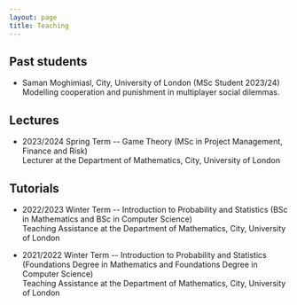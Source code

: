 ```yaml
---
layout: page
title: Teaching
---
```



## Past students

* Saman Moghimiasl, City, University of London (MSc Student 2023/24)\
  Modelling cooperation and punishment in multiplayer social dilemmas.

## Lectures

* 2023/2024 Spring Term -- Game Theory (MSc in Project Management, Finance and Risk)\
  Lecturer at the Department of Mathematics, City, University of London

## Tutorials
  
* 2022/2023 Winter Term -- Introduction to Probability and Statistics (BSc in Mathematics and BSc in Computer Science)\
  Teaching Assistance at the Department of Mathematics, City, University of London

* 2021/2022 Winter Term -- Introduction to Probability and Statistics (Foundations Degree in Mathematics and Foundations Degree in Computer Science)\
  Teaching Assistance at the Department of Mathematics, City, University of London
